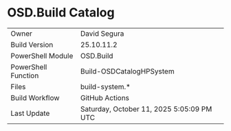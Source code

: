 ﻿# OSD.Build Catalog

| | |
|-|-|
| Owner | David Segura |
| Build Version | 25.10.11.2 |
| PowerShell Module | OSD.Build |
| PowerShell Function | Build-OSDCatalogHPSystem |
| Files | build-system.* |
| Build Workflow | GitHub Actions |
| Last Update | Saturday, October 11, 2025 5:05:09 PM UTC |
